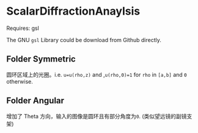 # ScalarDiffractionAnaylsis
Requires: gsl

The GNU `gsl` Library could be download from Github directly. 
## Folder Symmetric
圆环区域上的光圈。i.e. `u=u(rho,z)` and ,`u(rho,0)=1` for `rho` in `[a,b]` and `0` otherwise.

## Folder Angular
增加了 Theta 方向，输入的图像是圆环且有部分角度为`0`. (类似望远镜的副镜支架)
